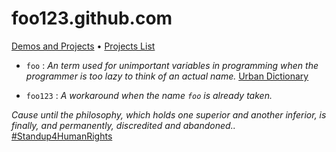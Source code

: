 foo123.github.com
=================

[Demos and Projects](https://foo123.github.io/) • [Projects List](https://github.com/foo123/foo123)

* `foo` : *An term used for unimportant variables in programming when the programmer is too lazy to think of an actual name.*  [Urban Dictionary](http://www.urbandictionary.com/define.php?term=foo)

* `foo123` : *A workaround when the name `foo` is already taken.*


*Cause until the philosophy, which holds one superior and another inferior, is finally, and permanently, discredited and abandoned..* [#Standup4HumanRights](https://www.standup4humanrights.org/en/index.html)
